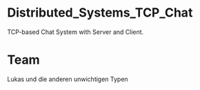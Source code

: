 # Distributed_Systems_TCP_Chat

TCP-based Chat System with Server and Client.

# Team

Lukas und die anderen unwichtigen Typen
